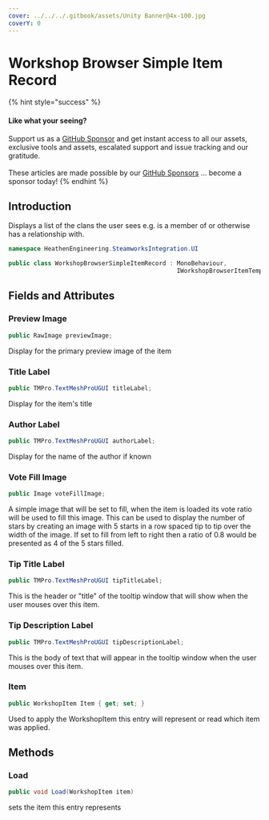 ```yaml
---
cover: ../../../.gitbook/assets/Unity Banner@4x-100.jpg
coverY: 0
---
```


# Workshop Browser Simple Item Record

{% hint style="success" %}
#### Like what your seeing?

Support us as a [GitHub Sponsor](../../../become-a-sponsor/) and get instant access to all our assets, exclusive tools and assets, escalated support and issue tracking and our gratitude.\
\
These articles are made possible by our [GitHub Sponsors](../../../become-a-sponsor/) ... become a sponsor today!
{% endhint %}

## Introduction

Displays a list of the clans the user sees e.g. is a member of or otherwise has a relationship with.

```csharp
namespace HeathenEngineering.SteamworksIntegration.UI
```

```csharp
public class WorkshopBrowserSimpleItemRecord : MonoBehaviour, 
                                               IWorkshopBrowserItemTemplate
```

## Fields and Attributes

### Preview Image

```csharp
public RawImage previewImage;
```

Display for the primary preview image of the item

### Title Label

```csharp
public TMPro.TextMeshProUGUI titleLabel;
```

Display for the item's title

### Author Label

```csharp
public TMPro.TextMeshProUGUI authorLabel;
```

Display for the name of the author if known

### Vote Fill Image

```csharp
public Image voteFillImage;
```

A simple image that will be set to fill, when the item is loaded its vote ratio will be used to fill this image. This can be used to display the number of stars by creating an image with 5 starts in a row spaced tip to tip over the width of the image. If set to fill from left to right then a ratio of 0.8 would be presented as 4 of the 5 stars filled.

### Tip Title Label

```csharp
public TMPro.TextMeshProUGUI tipTitleLabel;
```

This is the header or "title" of the tooltip window that will show when the user mouses over this item.

### Tip Description Label

```csharp
public TMPro.TextMeshProUGUI tipDescriptionLabel;
```

This is the body of text that will appear in the tooltip window when the user mouses over this item.

### Item

```csharp
public WorkshopItem Item { get; set; }
```

Used to apply the WorkshopItem this entry will represent or read which item was applied.

## Methods

### Load

```csharp
public void Load(WorkshopItem item)
```

sets the item this entry represents
